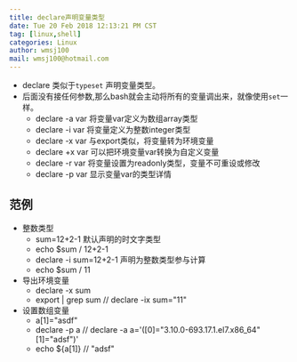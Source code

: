 ```yaml
---
title: declare声明变量类型
date: Tue 20 Feb 2018 12:13:21 PM CST
tag: [linux,shell]
categories: Linux
author: wmsj100
mail: wmsj100@hotmail.com
---
```


- declare 类似于`typeset` 声明变量类型。
- 后面没有接任何参数,那么bash就会主动将所有的变量调出来，就像使用`set`一样。
    - declare -a var 将变量var定义为数组array类型
    - declare -i var 将变量定义为整数integer类型
    - declare -x var 与export类似，将变量转为环境变量
    - declare +x var 可以把环境变量var转换为自定义变量
    - declare -r var 将变量设置为readonly类型，变量不可重设或修改
    - declare -p var 显示变量var的类型详情

## 范例
- 整数类型
    - sum=12+2-1 默认声明的时文字类型
    - echo $sum / 12+2-1
    - declare -i sum=12+2-1 声明为整数类型参与计算
    - echo $sum / 11
- 导出环境变量
    - declare -x sum
    - export | grep sum // declare -ix sum="11"
- 设置数组变量
    - a[1]="asdf"
    - declare -p a // declare -a a='([0]="3.10.0-693.17.1.el7.x86_64" [1]="adsf")'
    - echo ${a[1]} // "adsf"
